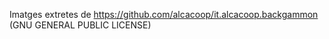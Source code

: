 Imatges extretes de https://github.com/alcacoop/it.alcacoop.backgammon
(GNU GENERAL PUBLIC LICENSE)

